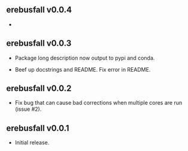 ## erebusfall v0.0.4

*

## erebusfall v0.0.3

* Package long description now output to pypi and conda.

* Beef up docstrings and README. Fix error in README.


## erebusfall v0.0.2

* Fix bug that can cause bad corrections when multiple cores are run (issue #2).


## erebusfall v0.0.1

* Initial release.
